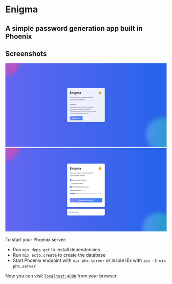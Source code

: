 # Enigma

## A simple password generation app built in Phoenix

## Screenshots

![Screenshot](screenshots/desktop%202.png)
![Screenshot](screenshots/desktop%201.png)

To start your Phoenix server:

- Run `mix deps.get` to install dependencies
- Run `mix ecto.create` to create the database
- Start Phoenix endpoint with `mix phx.server` or inside IEx with `iex -S mix phx.server`

Now you can visit [`localhost:4000`](http://localhost:4000) from your browser.
